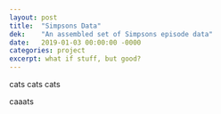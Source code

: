 ```yaml
---
layout: post
title:  "Simpsons Data"
dek:    "An assembled set of Simpsons episode data"
date:   2019-01-03 00:00:00 -0000
categories: project
excerpt: what if stuff, but good?
---
```


cats cats cats

caaats
